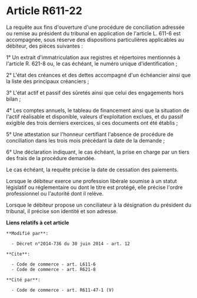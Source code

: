# Article R611-22

La requête aux fins d'ouverture d'une procédure de conciliation adressée ou remise au président du tribunal en application de
l'article L. 611-6 est accompagnée, sous réserve des dispositions particulières applicables au débiteur, des pièces
suivantes : 

1° Un extrait d'immatriculation aux registres et répertoires mentionnés à l'article R. 621-8 ou, le cas échéant, le numéro
unique d'identification ; 

2° L'état des créances et des dettes accompagné d'un échéancier ainsi que la liste des principaux créanciers ; 

3° L'état actif et passif des sûretés ainsi que celui des engagements hors bilan ; 

4° Les comptes annuels, le tableau de financement ainsi que la situation de l'actif réalisable et disponible, valeurs
d'exploitation exclues, et du passif exigible des trois derniers exercices, si ces documents ont été établis ; 

5° Une attestation sur l'honneur certifiant l'absence de procédure de conciliation dans les trois mois précédant la date de
la demande ;

6° Une déclaration indiquant, le cas échéant, la prise en charge par un tiers des frais de la procédure demandée. 

Le cas échéant, la requête précise la date de cessation des paiements. 

Lorsque le débiteur exerce une profession libérale soumise à un statut législatif ou réglementaire ou dont le titre est
protégé, elle précise l'ordre professionnel ou l'autorité dont il relève. 

Lorsque le débiteur propose un conciliateur à la désignation du président du tribunal, il précise son identité et son
adresse.

**Liens relatifs à cet article**

	**Modifié par**:

	  - Décret n°2014-736 du 30 juin 2014 - art. 12

	**Cite**:

	  - Code de commerce - art. L611-6
	  - Code de commerce - art. R621-8

	**Cité par**:

	  - Code de commerce - art. R611-47-1 (V)
